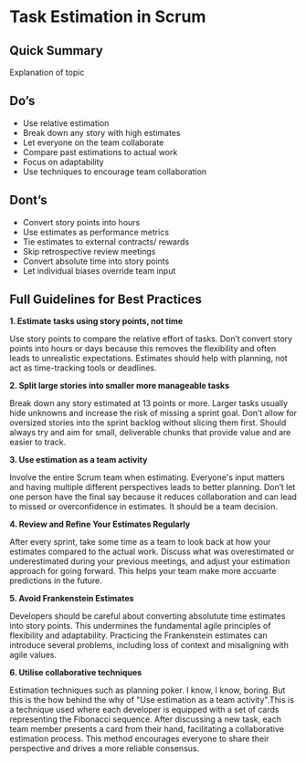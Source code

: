# Task Estimation in Scrum

## Quick Summary

Explanation of topic

## Do’s
- Use relative estimation
- Break down any story with high estimates
- Let everyone on the team collaborate
- Compare past estimations to actual work
- Focus on adaptability
- Use techniques to encourage team collaboration

## Dont’s
- Convert story points into hours
- Use estimates as performance metrics
- Tie estimates to external contracts/ rewards
- Skip retrospective review meetings
- Convert absolute time into story points
- Let individual biases override team input

## Full Guidelines for Best Practices

**1. Estimate tasks using story points, not time**

Use story points to compare the relative effort of tasks. Don’t convert story points into hours or days because this removes the flexibility and often leads to unrealistic expectations. Estimates should help with planning, not act as time-tracking tools or deadlines.

**2. Split large stories into smaller more manageable tasks**

Break down any story estimated at 13 points or more. Larger tasks usually hide unknowns and increase the risk of missing a sprint goal. Don’t allow for oversized stories into the sprint backlog without slicing them first. Should always try and aim for small, deliverable chunks that provide value and are easier to track.

**3. Use estimation as a team activity**

Involve the entire Scrum team when estimating. Everyone's input matters and having multiple different perspectives leads to better planning. Don’t let one person have the final say because it reduces collaboration and can lead to missed or overconfidence in estimates. It should be a team decision.

**4. Review and Refine Your Estimates Regularly**

After every sprint, take some time as a team to look back at how your estimates compared to the actual work. Discuss what was overestimated or underestimated during your previous meetings, and adjust your estimation approach for going forward. This helps your team make more accuarte predictions in the future.

**5. Avoid Frankenstein Estimates**

Developers should be careful about converting absolutute time estimates into story points. This undermines the fundamental agile principles of flexibility and adaptability. Practicing the Frankenstein estimates can introduce several problems, including loss of context and misaligning with agile values. 

**6. Utilise collaborative techniques**

Estimation techniques such as planning poker. I know, I know, boring. But this is the how behind the why of "Use estimation as a team activity".This is a technique used where each developer is equipped with a set of cards representing the Fibonacci sequence. After discussing a new task, each team member presents a card from their hand, facilitating a collaborative estimation process. This method encourages everyone to share their perspective and drives a more reliable consensus.